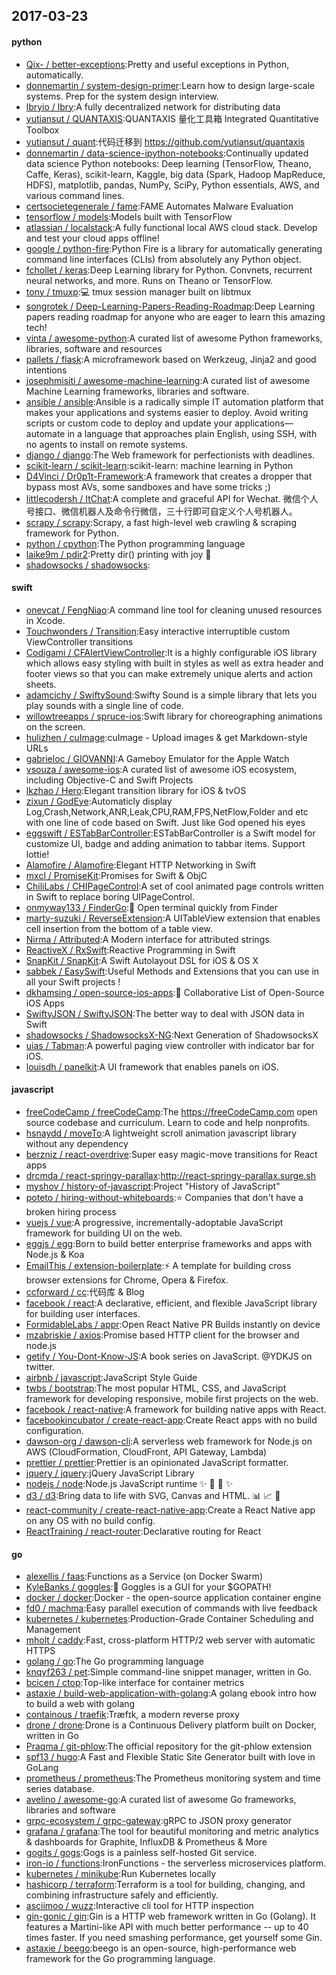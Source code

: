 ## 2017-03-23

#### python
* [Qix- / better-exceptions](https://github.com/Qix-/better-exceptions):Pretty and useful exceptions in Python, automatically.
* [donnemartin / system-design-primer](https://github.com/donnemartin/system-design-primer):Learn how to design large-scale systems. Prep for the system design interview.
* [lbryio / lbry](https://github.com/lbryio/lbry):A fully decentralized network for distributing data
* [yutiansut / QUANTAXIS](https://github.com/yutiansut/QUANTAXIS):QUANTAXIS 量化工具箱 Integrated Quantitative Toolbox
* [yutiansut / quant](https://github.com/yutiansut/quant):代码迁移到 https://github.com/yutiansut/quantaxis
* [donnemartin / data-science-ipython-notebooks](https://github.com/donnemartin/data-science-ipython-notebooks):Continually updated data science Python notebooks: Deep learning (TensorFlow, Theano, Caffe, Keras), scikit-learn, Kaggle, big data (Spark, Hadoop MapReduce, HDFS), matplotlib, pandas, NumPy, SciPy, Python essentials, AWS, and various command lines.
* [certsocietegenerale / fame](https://github.com/certsocietegenerale/fame):FAME Automates Malware Evaluation
* [tensorflow / models](https://github.com/tensorflow/models):Models built with TensorFlow
* [atlassian / localstack](https://github.com/atlassian/localstack):A fully functional local AWS cloud stack. Develop and test your cloud apps offline!
* [google / python-fire](https://github.com/google/python-fire):Python Fire is a library for automatically generating command line interfaces (CLIs) from absolutely any Python object.
* [fchollet / keras](https://github.com/fchollet/keras):Deep Learning library for Python. Convnets, recurrent neural networks, and more. Runs on Theano or TensorFlow.
* [tony / tmuxp](https://github.com/tony/tmuxp):💻 tmux session manager built on libtmux
* [songrotek / Deep-Learning-Papers-Reading-Roadmap](https://github.com/songrotek/Deep-Learning-Papers-Reading-Roadmap):Deep Learning papers reading roadmap for anyone who are eager to learn this amazing tech!
* [vinta / awesome-python](https://github.com/vinta/awesome-python):A curated list of awesome Python frameworks, libraries, software and resources
* [pallets / flask](https://github.com/pallets/flask):A microframework based on Werkzeug, Jinja2 and good intentions
* [josephmisiti / awesome-machine-learning](https://github.com/josephmisiti/awesome-machine-learning):A curated list of awesome Machine Learning frameworks, libraries and software.
* [ansible / ansible](https://github.com/ansible/ansible):Ansible is a radically simple IT automation platform that makes your applications and systems easier to deploy. Avoid writing scripts or custom code to deploy and update your applications— automate in a language that approaches plain English, using SSH, with no agents to install on remote systems.
* [django / django](https://github.com/django/django):The Web framework for perfectionists with deadlines.
* [scikit-learn / scikit-learn](https://github.com/scikit-learn/scikit-learn):scikit-learn: machine learning in Python
* [D4Vinci / Dr0p1t-Framework](https://github.com/D4Vinci/Dr0p1t-Framework):A framework that creates a dropper that bypass most AVs, some sandboxes and have some tricks ;)
* [littlecodersh / ItChat](https://github.com/littlecodersh/ItChat):A complete and graceful API for Wechat. 微信个人号接口、微信机器人及命令行微信，三十行即可自定义个人号机器人。
* [scrapy / scrapy](https://github.com/scrapy/scrapy):Scrapy, a fast high-level web crawling & scraping framework for Python.
* [python / cpython](https://github.com/python/cpython):The Python programming language
* [laike9m / pdir2](https://github.com/laike9m/pdir2):Pretty dir() printing with joy 🍺
* [shadowsocks / shadowsocks](https://github.com/shadowsocks/shadowsocks):

#### swift
* [onevcat / FengNiao](https://github.com/onevcat/FengNiao):A command line tool for cleaning unused resources in Xcode.
* [Touchwonders / Transition](https://github.com/Touchwonders/Transition):Easy interactive interruptible custom ViewController transitions
* [Codigami / CFAlertViewController](https://github.com/Codigami/CFAlertViewController):It is a highly configurable iOS library which allows easy styling with built in styles as well as extra header and footer views so that you can make extremely unique alerts and action sheets.
* [adamcichy / SwiftySound](https://github.com/adamcichy/SwiftySound):Swifty Sound is a simple library that lets you play sounds with a single line of code.
* [willowtreeapps / spruce-ios](https://github.com/willowtreeapps/spruce-ios):Swift library for choreographing animations on the screen.
* [hulizhen / cuImage](https://github.com/hulizhen/cuImage):cuImage - Upload images & get Markdown-style URLs
* [gabrieloc / GIOVANNI](https://github.com/gabrieloc/GIOVANNI):A Gameboy Emulator for the Apple Watch
* [vsouza / awesome-ios](https://github.com/vsouza/awesome-ios):A curated list of awesome iOS ecosystem, including Objective-C and Swift Projects
* [lkzhao / Hero](https://github.com/lkzhao/Hero):Elegant transition library for iOS & tvOS
* [zixun / GodEye](https://github.com/zixun/GodEye):Automaticly display Log,Crash,Network,ANR,Leak,CPU,RAM,FPS,NetFlow,Folder and etc with one line of code based on Swift. Just like God opened his eyes
* [eggswift / ESTabBarController](https://github.com/eggswift/ESTabBarController):ESTabBarController is a Swift model for customize UI, badge and adding animation to tabbar items. Support lottie!
* [Alamofire / Alamofire](https://github.com/Alamofire/Alamofire):Elegant HTTP Networking in Swift
* [mxcl / PromiseKit](https://github.com/mxcl/PromiseKit):Promises for Swift & ObjC
* [ChiliLabs / CHIPageControl](https://github.com/ChiliLabs/CHIPageControl):A set of cool animated page controls written in Swift to replace boring UIPageControl.
* [onmyway133 / FinderGo](https://github.com/onmyway133/FinderGo):🐢 Open terminal quickly from Finder
* [marty-suzuki / ReverseExtension](https://github.com/marty-suzuki/ReverseExtension):A UITableView extension that enables cell insertion from the bottom of a table view.
* [Nirma / Attributed](https://github.com/Nirma/Attributed):A Modern interface for attributed strings.
* [ReactiveX / RxSwift](https://github.com/ReactiveX/RxSwift):Reactive Programming in Swift
* [SnapKit / SnapKit](https://github.com/SnapKit/SnapKit):A Swift Autolayout DSL for iOS & OS X
* [sabbek / EasySwift](https://github.com/sabbek/EasySwift):Useful Methods and Extensions that you can use in all your Swift projects !
* [dkhamsing / open-source-ios-apps](https://github.com/dkhamsing/open-source-ios-apps):📱 Collaborative List of Open-Source iOS Apps
* [SwiftyJSON / SwiftyJSON](https://github.com/SwiftyJSON/SwiftyJSON):The better way to deal with JSON data in Swift
* [shadowsocks / ShadowsocksX-NG](https://github.com/shadowsocks/ShadowsocksX-NG):Next Generation of ShadowsocksX
* [uias / Tabman](https://github.com/uias/Tabman):A powerful paging view controller with indicator bar for iOS.
* [louisdh / panelkit](https://github.com/louisdh/panelkit):A UI framework that enables panels on iOS.

#### javascript
* [freeCodeCamp / freeCodeCamp](https://github.com/freeCodeCamp/freeCodeCamp):The https://freeCodeCamp.com open source codebase and curriculum. Learn to code and help nonprofits.
* [hsnaydd / moveTo](https://github.com/hsnaydd/moveTo):A lightweight scroll animation javascript library without any dependency
* [berzniz / react-overdrive](https://github.com/berzniz/react-overdrive):Super easy magic-move transitions for React apps
* [drcmda / react-springy-parallax](https://github.com/drcmda/react-springy-parallax):http://react-springy-parallax.surge.sh
* [myshov / history-of-javascript](https://github.com/myshov/history-of-javascript):Project "History of JavaScript"
* [poteto / hiring-without-whiteboards](https://github.com/poteto/hiring-without-whiteboards):⭐️ Companies that don't have a broken hiring process
* [vuejs / vue](https://github.com/vuejs/vue):A progressive, incrementally-adoptable JavaScript framework for building UI on the web.
* [eggjs / egg](https://github.com/eggjs/egg):Born to build better enterprise frameworks and apps with Node.js & Koa
* [EmailThis / extension-boilerplate](https://github.com/EmailThis/extension-boilerplate):⚡️ A template for building cross browser extensions for Chrome, Opera & Firefox.
* [ccforward / cc](https://github.com/ccforward/cc):代码库 & Blog
* [facebook / react](https://github.com/facebook/react):A declarative, efficient, and flexible JavaScript library for building user interfaces.
* [FormidableLabs / appr](https://github.com/FormidableLabs/appr):Open React Native PR Builds instantly on device
* [mzabriskie / axios](https://github.com/mzabriskie/axios):Promise based HTTP client for the browser and node.js
* [getify / You-Dont-Know-JS](https://github.com/getify/You-Dont-Know-JS):A book series on JavaScript. @YDKJS on twitter.
* [airbnb / javascript](https://github.com/airbnb/javascript):JavaScript Style Guide
* [twbs / bootstrap](https://github.com/twbs/bootstrap):The most popular HTML, CSS, and JavaScript framework for developing responsive, mobile first projects on the web.
* [facebook / react-native](https://github.com/facebook/react-native):A framework for building native apps with React.
* [facebookincubator / create-react-app](https://github.com/facebookincubator/create-react-app):Create React apps with no build configuration.
* [dawson-org / dawson-cli](https://github.com/dawson-org/dawson-cli):A serverless web framework for Node.js on AWS (CloudFormation, CloudFront, API Gateway, Lambda)
* [prettier / prettier](https://github.com/prettier/prettier):Prettier is an opinionated JavaScript formatter.
* [jquery / jquery](https://github.com/jquery/jquery):jQuery JavaScript Library
* [nodejs / node](https://github.com/nodejs/node):Node.js JavaScript runtime ✨ 🐢 🚀 ✨
* [d3 / d3](https://github.com/d3/d3):Bring data to life with SVG, Canvas and HTML. 📊 📈 🎉
* [react-community / create-react-native-app](https://github.com/react-community/create-react-native-app):Create a React Native app on any OS with no build config.
* [ReactTraining / react-router](https://github.com/ReactTraining/react-router):Declarative routing for React

#### go
* [alexellis / faas](https://github.com/alexellis/faas):Functions as a Service (on Docker Swarm)
* [KyleBanks / goggles](https://github.com/KyleBanks/goggles):🔭 Goggles is a GUI for your $GOPATH!
* [docker / docker](https://github.com/docker/docker):Docker - the open-source application container engine
* [fd0 / machma](https://github.com/fd0/machma):Easy parallel execution of commands with live feedback
* [kubernetes / kubernetes](https://github.com/kubernetes/kubernetes):Production-Grade Container Scheduling and Management
* [mholt / caddy](https://github.com/mholt/caddy):Fast, cross-platform HTTP/2 web server with automatic HTTPS
* [golang / go](https://github.com/golang/go):The Go programming language
* [knqyf263 / pet](https://github.com/knqyf263/pet):Simple command-line snippet manager, written in Go.
* [bcicen / ctop](https://github.com/bcicen/ctop):Top-like interface for container metrics
* [astaxie / build-web-application-with-golang](https://github.com/astaxie/build-web-application-with-golang):A golang ebook intro how to build a web with golang
* [containous / traefik](https://github.com/containous/traefik):Træfɪk, a modern reverse proxy
* [drone / drone](https://github.com/drone/drone):Drone is a Continuous Delivery platform built on Docker, written in Go
* [Praqma / git-phlow](https://github.com/Praqma/git-phlow):The official repository for the git-phlow extension
* [spf13 / hugo](https://github.com/spf13/hugo):A Fast and Flexible Static Site Generator built with love in GoLang
* [prometheus / prometheus](https://github.com/prometheus/prometheus):The Prometheus monitoring system and time series database.
* [avelino / awesome-go](https://github.com/avelino/awesome-go):A curated list of awesome Go frameworks, libraries and software
* [grpc-ecosystem / grpc-gateway](https://github.com/grpc-ecosystem/grpc-gateway):gRPC to JSON proxy generator
* [grafana / grafana](https://github.com/grafana/grafana):The tool for beautiful monitoring and metric analytics & dashboards for Graphite, InfluxDB & Prometheus & More
* [gogits / gogs](https://github.com/gogits/gogs):Gogs is a painless self-hosted Git service.
* [iron-io / functions](https://github.com/iron-io/functions):IronFunctions - the serverless microservices platform.
* [kubernetes / minikube](https://github.com/kubernetes/minikube):Run Kubernetes locally
* [hashicorp / terraform](https://github.com/hashicorp/terraform):Terraform is a tool for building, changing, and combining infrastructure safely and efficiently.
* [asciimoo / wuzz](https://github.com/asciimoo/wuzz):Interactive cli tool for HTTP inspection
* [gin-gonic / gin](https://github.com/gin-gonic/gin):Gin is a HTTP web framework written in Go (Golang). It features a Martini-like API with much better performance -- up to 40 times faster. If you need smashing performance, get yourself some Gin.
* [astaxie / beego](https://github.com/astaxie/beego):beego is an open-source, high-performance web framework for the Go programming language.
